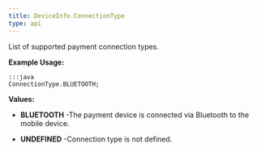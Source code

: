 ```yaml
---
title: DeviceInfo.ConnectionType
type: api
---
```



List of supported payment connection types.
 
 

**Example Usage:**
	
	:::java	
	ConnectionType.BLUETOOTH;


**Values:**

* **BLUETOOTH** -The payment device is connected via Bluetooth to the mobile device.

* **UNDEFINED** -Connection type is not defined.

